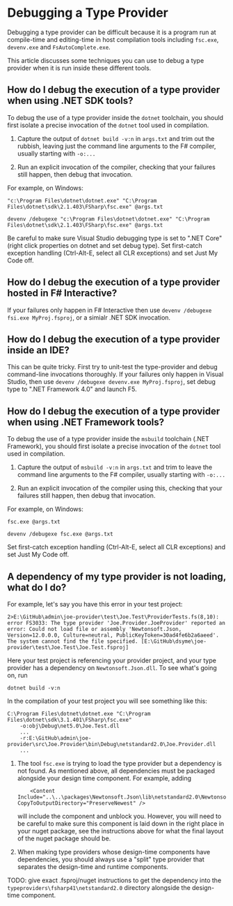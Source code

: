 # Debugging a Type Provider

Debugging a type provider can be difficult because it is a program run at compile-time and editing-time in host compilation tools including
`fsc.exe`, `devenv.exe` and `FsAutoComplete.exe`.

This article discusses some techniques you can use to debug a type provider when it is run inside these different tools.

## How do I debug the execution of a type provider when using .NET SDK tools?

To debug the use of a type provider inside the `dotnet` toolchain, you should first isolate a precise invocation of the `dotnet` tool used in compilation.

1. Capture the output of `dotnet build -v:n` in `args.txt` and trim out the rubbish, leaving just the command line arguments to the F# compiler, usually starting with `-o:...`

2. Run an explicit invocation of the compiler, checking that your failures still happen, then debug that invocation.

For example, on Windows:

```text
"c:\Program Files\dotnet\dotnet.exe" "C:\Program Files\dotnet\sdk\2.1.403\FSharp\fsc.exe" @args.txt

devenv /debugexe "c:\Program Files\dotnet\dotnet.exe" "C:\Program Files\dotnet\sdk\2.1.403\FSharp\fsc.exe" @args.txt
```

Be careful to make sure Visual Studio debugging type is set to ".NET Core" (right click properties on dotnet and set debug type). Set first-catch exception handling (Ctrl-Alt-E, select all CLR exceptions) and set Just My Code off.

## How do I debug the execution of a type provider hosted in F# Interactive?

If your failures only happen in F# Interactive then use `devenv /debugexe fsi.exe MyProj.fsproj`, or a simialr .NET SDK invocation.

## How do I debug the execution of a type provider inside an IDE?

This can be quite tricky. First try to unit-test the type-provider and debug command-line invocations thoroughly.  If your failures only happen
in Visual Studio, then use `devenv /debugexe devenv.exe MyProj.fsproj`, set debug type to  ".NET Framework 4.0"
and launch F5.

## How do I debug the execution of a type provider when using .NET Framework tools?

To debug the use of a type provider inside the `msbuild` toolchain (.NET Framework), you should first isolate a precise invocation of the `dotnet` tool used in compilation.

1. Capture the output of `msbuild -v:n` in `args.txt` and trim to leave the command line arguments to the F# compiler, usually starting with `-o:...`

2. Run an explicit invocation of the compiler using this, checking that your failures still happen, then debug that invocation.

For example, on Windows:

```text
fsc.exe @args.txt

devenv /debugexe fsc.exe @args.txt
```

Set first-catch exception handling (Ctrl-Alt-E, select all CLR exceptions) and set Just My Code off.

## A dependency of my type provider is not loading, what do I do?

For example, let's say you have this error in your test project:

```text
2>E:\GitHub\admin\joe-provider\test\Joe.Test\ProviderTests.fs(8,10): error FS3033: The type provider 'Joe.Provider.JoeProvider' reported an error: Could not load file or assembly 'Newtonsoft.Json, Version=12.0.0.0, Culture=neutral, PublicKeyToken=30ad4fe6b2a6aeed'. The system cannot find the file specified. [E:\GitHub\dsyme\joe-provider\test\Joe.Test\Joe.Test.fsproj]
```

Here your test project is referencing your provider project, and your type provider has a dependency on `Newtonsoft.Json.dll`. To see what's going on, run

```text
dotnet build -v:n
```

In the compilation of your test project you will see something like this:

```text
C:\Program Files\dotnet\dotnet.exe "C:\Program Files\dotnet\sdk\3.1.401\FSharp\fsc.exe"
    -o:obj\Debug\net5.0\Joe.Test.dll
    ...
    -r:E:\GitHub\admin\joe-provider\src\Joe.Provider\bin\Debug\netstandard2.0\Joe.Provider.dll
    ...
```

1. The tool `fsc.exe` is trying to load the type provider but a dependency is not found.  As mentioned above, all dependencies must be packaged
   alongside your design time component.  For example, adding

   ```text
       <Content Include="..\..\packages\Newtonsoft.Json\lib\netstandard2.0\Newtonsoft.Json.dll" CopyToOutputDirectory="PreserveNewest" />
   ```

   will include the component and unblock you.  However, you will need to be careful to make sure this component is laid down in the right place in your nuget
   package, see the instructions above for what the final layout of the nuget package should be.

2. When making type providers whose design-time components have dependencies, you should always use a "split" type provider that separates the design-time and runtime components.

TODO: give exact .fsproj/nuget instructions to get the dependency into the `typeproviders\fsharp41\netstandard2.0` directory alongside the design-time component.

